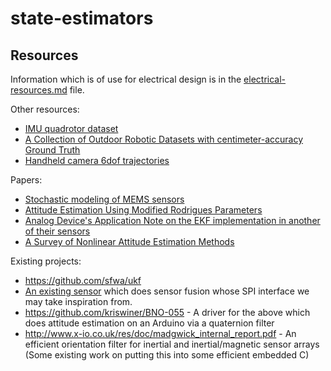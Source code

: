 # state-estimators

## Resources

Information which is of use for electrical design is in the [electrical-resources.md](Documents/electrical-resources.md) file.

Other resources:

* [IMU quadrotor dataset](http://www.sfly.org/mav-datasets)
* [A Collection of Outdoor Robotic Datasets with centimeter-accuracy Ground Truth](http://www.mrpt.org/malaga_dataset_2009)
* [Handheld camera 6dof trajectories](http://webdav.is.mpg.de/pixel/benchmark4camerashake/)

Papers:

* [Stochastic modeling of MEMS sensors](http://www.cit.iit.bas.bg/cit_2010/v10-2/31-40.pdf)
* [Attitude Estimation Using Modified Rodrigues Parameters](http://ntrs.nasa.gov/archive/nasa/casi.ntrs.nasa.gov/19960035754.pdf)
* [Analog Device's Application Note on the EKF implementation in another of their sensors](http://www.analog.com/media/en/technical-documentation/application-notes/AN-1157.pdf)
* [A Survey of Nonlinear Attitude Estimation Methods](http://ancs.eng.buffalo.edu/pdf/ancs_papers/2007/att_survey07.pdf)

Existing projects:

* https://github.com/sfwa/ukf
* [An existing sensor](https://www.bosch-sensortec.com/en/homepage/products_3/sensor_hubs/iot_solutions/bno055_1/bno055_4) which does sensor fusion whose SPI interface we may take inspiration from.
* https://github.com/kriswiner/BNO-055 - A driver for the above which does
    attitude estimation on an Arduino via a quaternion filter
* http://www.x-io.co.uk/res/doc/madgwick_internal_report.pdf - An efficient
    orientation filter for inertial and inertial/magnetic sensor arrays (Some
    existing work on putting this into some efficient embedded C)
